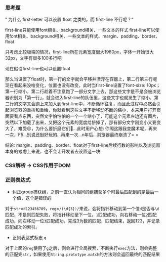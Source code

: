 ### 思考题

” 为什么 first-letter 可以设置 float 之类的，而 first-line 不行呢？“

first-line只能使用font相关、background相关、一些文本的样式
first-line可以使用font相关、background相关、一些文本的样式、margin、padding、border、float

只考虑比较极端的情况，first-line所在元素宽度很大1980px，字体一开始很大32px，文字有很多100多行吧
  
现在假设first-line也可以设置float  

那么当设置了float时，第一行的文字就会平移并漂浮在容器上，第二行第三行呢现在看起来没啥变化，位置也没有改变，此时当first-line设置了font-size: 10px；第一行缩小，第二行趁着不注意跑了一部分文字上去，那这些文字是不是会被浏览器识别为「第一行」，就会进入first-line的队伍里，这些文字也就发生了缩小，第二行的文字又会跑上来加入到first-line中，不断循环往复，而且此过程中必然会引起浏览器的重排和重绘，你就看到这些文字不断移动不断的缩小，本来用户打开页面要看点东西，突然文字怕怕怕的一个一个缩小了，可能这个元素左边还有图片，突然以下加载了出来，又把这个元素的宽度给挤掉了，那有部分文字刚变小又要变大了，难受😣，为什么要折磨它们🐶...此时用户心想: 你阁这跟我变魔术呢，再来一次，F5...别说还挺好玩的...再来一次...n年后...浏览器最终崩溃了= =

结论: margin、padding、border、float对于first-line后续行数的影响以及浏览器本身的考虑上来说，也不会让开发者去设置这一块

### CSS解析 -> CSS作用于DOM

### 正则表达式

- 纠正group捕获组，之前一直认为相同的组捕获多个时最后匹配到的是最后一个值，这个是错误的

对于`str`=`d123456789`，`reg`=`/(\d{3})/`来说，会将指针移动到第一个值`d`是否与`\d`匹配，不是则匹配失败，将指针移动至下一位，`1`匹配成功，向右移动一位`2`匹配成功，向右移动一位`3`匹配成功，完成3为数的匹配，匹配结束，返回123，并记录匹配成功的索引。

- 正则表达式标志 `g`

对于上面的`reg`使用了`g`之后，则会进行全局搜索，不断执行`exec`方法，则会完整的匹配完`str`，如果使用`String.prototype.match`的方法则会返回最终的匹配结果
